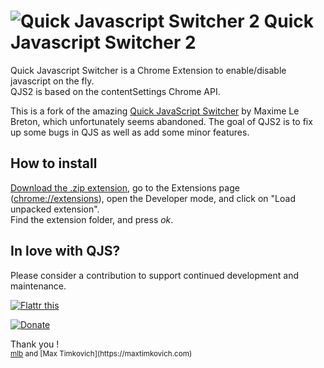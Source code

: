 # ![](https://github.com/mtimkovich/quick-javascript-switcher/raw/master/src/icons/icon-48.png "Quick Javascript Switcher 2") Quick Javascript Switcher 2

Quick Javascript Switcher is a Chrome Extension to enable/disable javascript on the fly.  
QJS2 is based on the contentSettings Chrome API.

This is a fork of the amazing [Quick JavaScript Switcher][qjs] by Maxime Le Breton, which unfortunately seems abandoned. The goal of QJS2 is to fix up some bugs
in QJS as well as add some minor features.

## How to install

[Download the .zip extension][zip-extension], go to the Extensions page ([chrome://extensions](chrome://extensions)), open the Developer mode, and click on "Load unpacked extension".  
Find the extension folder, and press *ok*.

[zip-extension]:https://github.com/mtimkovich/quick-javascript-switcher/zipball/master
[chrome-extensions]:chrome://extensions
[qjs]: https://github.com/maximelebreton/quick-javascript-switcher

  <h2>In love with QJS?</h2>

  <p>Please consider a contribution to support continued development and maintenance.</p>
  <p><a href="https://flattr.com/submit/auto?user_id=maximelebreton&url=https%3A%2F%2Fgithub.com%2Fmaximelebreton%2Fquick-javascript-switcher" target="_blank"><img src="https://api.flattr.com/button/flattr-badge-large.png" alt="Flattr this" title="Flattr this" border="0"></a></p>
  <p><a href="https://www.paypal.com/cgi-bin/webscr?cmd=_s-xclick&hosted_button_id=6B7C429F8J3K6"><img src="https://www.paypalobjects.com/en_US/i/btn/btn_donate_SM.gif" alt="Donate" /></a></p>
  <p>Thank you !<br/><small><a href="http://www.maximelebreton.com">mlb</a> and [Max Timkovich](https://maxtimkovich.com)</small></p>
